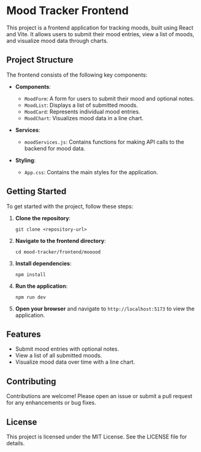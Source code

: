 # Mood Tracker Frontend

This project is a frontend application for tracking moods, built using React and Vite. It allows users to submit their mood entries, view a list of moods, and visualize mood data through charts.

## Project Structure

The frontend consists of the following key components:

- **Components**: 
  - `MoodForm`: A form for users to submit their mood and optional notes.
  - `MoodList`: Displays a list of submitted moods.
  - `MoodCard`: Represents individual mood entries.
  - `MoodChart`: Visualizes mood data in a line chart.

- **Services**: 
  - `moodServices.js`: Contains functions for making API calls to the backend for mood data.

- **Styling**: 
  - `App.css`: Contains the main styles for the application.

## Getting Started

To get started with the project, follow these steps:

1. **Clone the repository**:
   ```
   git clone <repository-url>
   ```

2. **Navigate to the frontend directory**:
   ```
   cd mood-tracker/frontend/mooood
   ```

3. **Install dependencies**:
   ```
   npm install
   ```

4. **Run the application**:
   ```
   npm run dev
   ```

5. **Open your browser** and navigate to `http://localhost:5173` to view the application.

## Features

- Submit mood entries with optional notes.
- View a list of all submitted moods.
- Visualize mood data over time with a line chart.

## Contributing

Contributions are welcome! Please open an issue or submit a pull request for any enhancements or bug fixes.

## License

This project is licensed under the MIT License. See the LICENSE file for details.